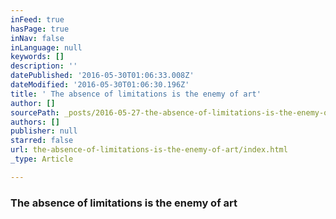```yaml
---
inFeed: true
hasPage: true
inNav: false
inLanguage: null
keywords: []
description: ''
datePublished: '2016-05-30T01:06:33.008Z'
dateModified: '2016-05-30T01:06:30.196Z'
title: ' The absence of limitations is the enemy of art'
author: []
sourcePath: _posts/2016-05-27-the-absence-of-limitations-is-the-enemy-of-art.md
authors: []
publisher: null
starred: false
url: the-absence-of-limitations-is-the-enemy-of-art/index.html
_type: Article

---
```

### The absence of limitations is the enemy of art